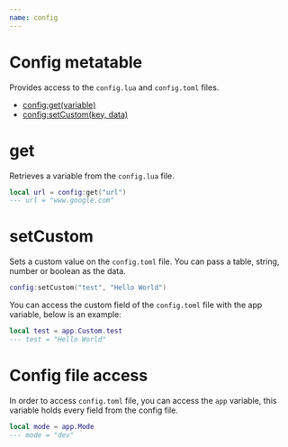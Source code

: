 ```yaml
---
name: config
---
```


# Config metatable

Provides access to the `config.lua` and `config.toml` files.

- [config:get(variable)](#get)
- [config:setCustom(key, data)](#setcustom)

# get

Retrieves a variable from the  `config.lua` file.

```lua
local url = config:get("url")
--- url = "www.google.com"
```

# setCustom

Sets a custom value on the `config.toml` file. You can pass a table, string, number or boolean as the data.

```lua
config:setCustom("test", "Hello World")
```

You can access the custom field of the `config.toml` file with the app variable, below is an example:

```lua
local test = app.Custom.test
--- test = "Hello World"
```

# Config file access

In order to access `config.toml` file, you can access the `app` variable, this variable holds every field from the config file.

```lua
local mode = app.Mode
--- mode = "dev"
```